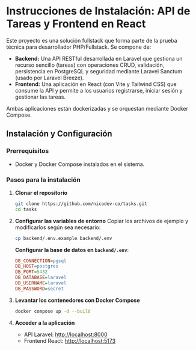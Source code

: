 # Instrucciones de Instalación: API de Tareas y Frontend en React

Este proyecto es una solución fullstack que forma parte de la prueba técnica para desarrollador PHP/Fullstack. Se compone de:

- **Backend:** Una API RESTful desarrollada en Laravel que gestiona un recurso sencillo (tareas) con operaciones CRUD, validación, persistencia en PostgreSQL y seguridad mediante Laravel Sanctum (usado por Laravel Breeze).
- **Frontend:** Una aplicación en React (con Vite y Tailwind CSS) que consume la API y permite a los usuarios registrarse, iniciar sesión y gestionar las tareas.

Ambas aplicaciones están dockerizadas y se orquestan mediante Docker Compose.

## Instalación y Configuración

### Prerrequisitos
- Docker y Docker Compose instalados en el sistema.

### Pasos para la instalación

1. **Clonar el repositorio**
   ```bash
   git clone https://github.com/nicodev-co/tasks.git
   cd tasks
   ```

2. **Configurar las variables de entorno**
   Copiar los archivos de ejemplo y modificarlos según sea necesario:
   ```bash
   cp backend/.env.example backend/.env
   ```

   **Configurar la base de datos en `backend/.env`**:
   ```ini
   DB_CONNECTION=pgsql
   DB_HOST=postgres
   DB_PORT=5432
   DB_DATABASE=laravel
   DB_USERNAME=laravel
   DB_PASSWORD=secret
   ```

3. **Levantar los contenedores con Docker Compose**
   ```bash
   docker compose up -d --build
   ```

4. **Acceder a la aplicación**
   - API Laravel: [http://localhost:8000](http://localhost:8000)
   - Frontend React: [http://localhost:5173](http://localhost:5173)

